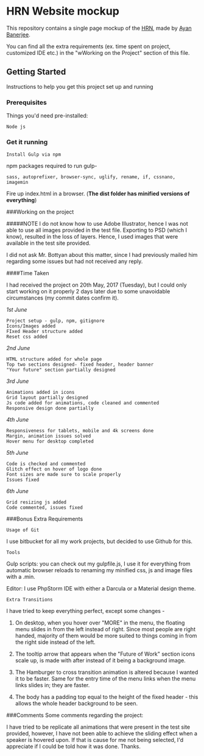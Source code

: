 # HRN Website mockup

This repository contains a single page mockup of the [HRN](http://hrn.io), made by [Ayan Banerjee](https://www.linkedin.com/in/abanerjee911/).

You can find all the extra requirements (ex. time spent on project, customized IDE etc.) in the "wWorking on the Project" section of this file.

## Getting Started

Instructions to help you get this project set up and running

### Prerequisites

Things you'd need pre-installed:

```
Node js
```

### Get it running

```
Install Gulp via npm
```
npm packages required to run gulp- 
```
sass, autoprefixer, browser-sync, uglify, rename, if, cssnano, imagemin
```

Fire up index.html in a browser. (**The dist folder has minified versions of everything**)

###Working on the project

#####NOTE
I do not know how to use Adobe Illustrator, hence I was not able to use all images provided in the test file. Exporting to PSD (which I know), resulted in the loss of layers. Hence, I used images that were available in the test site provided. 

I did not ask Mr. Bottyan about this matter, since I had previously mailed him regarding some issues but had not received any reply. 

####Time Taken

I had received the project on 20th May, 2017 (Tuesday), but I could only start working on it properly 2 days later due to some unavoidable circumstances (my commit dates confirm it).

_1st June_

    Project setup - gulp, npm, gitignore
    Icons/Images added
    FIxed Header structure added
    Reset css added

_2nd June_

    HTML structure added for whole page
    Top two sections designed- fixed header, header banner
    "Your future" section partially designed

_3rd June_

    Animations added in icons
    Grid layout partially designed
    Js code added for animations, code cleaned and commented
    Responsive design done partially

_4th June_

    Responsiveness for tablets, mobile and 4k screens done
    Margin, animation issues solved
    Hover menu for desktop completed
    
_5th June_

    Code is checked and commented
    Glitch effect on hover of logo done
    Font sizes are made sure to scale properly
    Issues fixed
    
_6th June_

    Grid resizing js added
    Code commented, issues fixed



###Bonus Extra Requirements
```
Usage of Git
```
I use bitbucket for all my work projects, but decided to use Github for this.

```
Tools
```
Gulp scripts: you can check out my gulpfile.js, I use it for everything from automatic browser reloads to renaming my minified css, js and image files with a .min.

Editor: I use PhpStorm IDE with either a Darcula or a Material design theme.
```
Extra Transitions
```
I have tried to keep everything perfect, except some changes -
 
1. On desktop, when you hover over "MORE" in the menu, the floating menu slides in from the left instead of right. Since most people are right handed, majority of them would be more suited to things coming in from the right side instead of the left. 

2. The tooltip arrow that appears when the "Future of Work" section icons scale up, is made with after instead of it being a background image.

3. The Hamburger to cross transition animation is altered because I wanted it to be faster. Same for the entry time of the menu links when the menu links slides in; they are faster.

4. The body has a padding top equal to the height of the fixed header - this allows the whole header background to be seen.


###Comments
Some comments regarding the project: 

I have tried to be replicate all animations that were present in the test site provided, however, I have not been able to achieve the sliding effect when a speaker is hovered upon. If that is cause for me not being selected, I'd appreciate if I could be told how it was done. Thanks.
